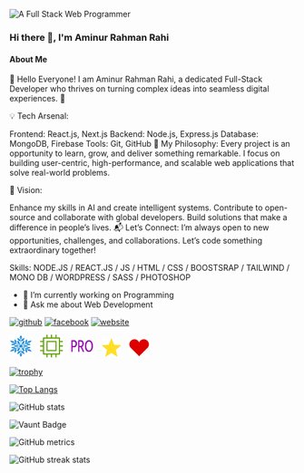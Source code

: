 ![A Full Stack Web Programmer](https://scontent.fdac138-2.fna.fbcdn.net/v/t39.30808-6/462746846_122093679746576307_1655751339148280000_n.jpg?_nc_cat=103&ccb=1-7&_nc_sid=cc71e4&_nc_ohc=5DCoNVP64osQ7kNvgGRJOvt&_nc_zt=23&_nc_ht=scontent.fdac138-2.fna&_nc_gid=AcW_Kgg09db82lzHvFqbR6o&oh=00_AYBaSSBKKfBj7KMC-GrxvN9ilN8XYFtQvsnYABvllFYilw&oe=674B469F)


### Hi there 👋, I'm Aminur Rahman Rahi
#### About Me

👋 Hello Everyone!
I am Aminur Rahman Rahi, a dedicated Full-Stack Developer who thrives on turning complex ideas into seamless digital experiences. 🚀

💡 Tech Arsenal:

Frontend: React.js, Next.js
Backend: Node.js, Express.js
Database: MongoDB, Firebase
Tools: Git, GitHub
🌟 My Philosophy:
Every project is an opportunity to learn, grow, and deliver something remarkable. I focus on building user-centric, high-performance, and scalable web applications that solve real-world problems.

🎯 Vision:

Enhance my skills in AI and create intelligent systems.
Contribute to open-source and collaborate with global developers.
Build solutions that make a difference in people’s lives.
📬 Let’s Connect:
I’m always open to new opportunities, challenges, and collaborations. Let’s code something extraordinary together! 

Skills: NODE.JS / REACT.JS / JS / HTML / CSS / BOOSTSRAP / TAILWIND / MONO DB / WORDPRESS / SASS / PHOTOSHOP 

- 🔭 I’m currently working on Programming  
- 💬 Ask me about Web Development  


[<img src='https://cdn.jsdelivr.net/npm/simple-icons@3.0.1/icons/github.svg' alt='github' height='40'>](https://github.com/github.com/aminurrahmanrahi)  [<img src='https://cdn.jsdelivr.net/npm/simple-icons@3.0.1/icons/facebook.svg' alt='facebook' height='40'>](https://www.facebook.com/https://www.facebook.com/A.R.RahiOfficial/)  [<img src='https://cdn.jsdelivr.net/npm/simple-icons@3.0.1/icons/icloud.svg' alt='website' height='40'>](aminurrahmanrahi.com)  

<a href='https://archiveprogram.github.com/'><img src='https://raw.githubusercontent.com/acervenky/animated-github-badges/master/assets/acbadge.gif' width='40' height='40'></a> <a href='https://docs.github.com/en/developers'><img src='https://raw.githubusercontent.com/acervenky/animated-github-badges/master/assets/devbadge.gif' width='40' height='40'></a> <a href='https://github.com/pricing'><img src='https://raw.githubusercontent.com/acervenky/animated-github-badges/master/assets/pro.gif' width='40' height='40'></a> <a href='https://stars.github.com/'><img src='https://raw.githubusercontent.com/acervenky/animated-github-badges/master/assets/starbadge.gif' width='35' height='35'></a> <a href='https://docs.github.com/en/github/supporting-the-open-source-community-with-github-sponsors'><img src='https://raw.githubusercontent.com/acervenky/animated-github-badges/master/assets/sponsorbadge.gif' width='35' height='35'></a> 

[![trophy](https://github-profile-trophy.vercel.app/?username=github.com/aminurrahmanrahi)](https://github.com/ryo-ma/github-profile-trophy)

[![Top Langs](https://github-readme-stats.vercel.app/api/top-langs/?username=github.com/aminurrahmanrahi)](https://github.com/anuraghazra/github-readme-stats)

![GitHub stats](https://github-readme-stats.vercel.app/api?username=github.com/aminurrahmanrahi&show_icons=true&count_private=true)  

![Vaunt Badge](https://api.vaunt.dev/v1/github/entities/github.com/aminurrahmanrahi/contributions?format=svg&private=true)  

![GitHub metrics](https://metrics.lecoq.io/github.com/aminurrahmanrahi)  

![GitHub streak stats](https://streak-stats.demolab.com/?user=github.com/aminurrahmanrahi)  

